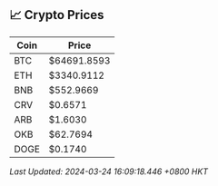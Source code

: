 ## 📈 Crypto Prices

| Coin | Price |
| ---- | ----- |
| BTC | $64691.8593 |
| ETH | $3340.9112 |
| BNB | $552.9669 |
| CRV | $0.6571 |
| ARB | $1.6030 |
| OKB | $62.7694 |
| DOGE | $0.1740 |

_Last Updated: 2024-03-24 16:09:18.446 +0800 HKT_